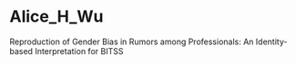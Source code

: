 # Alice_H_Wu
Reproduction of Gender Bias in Rumors among Professionals: An Identity-based Interpretation for BITSS
